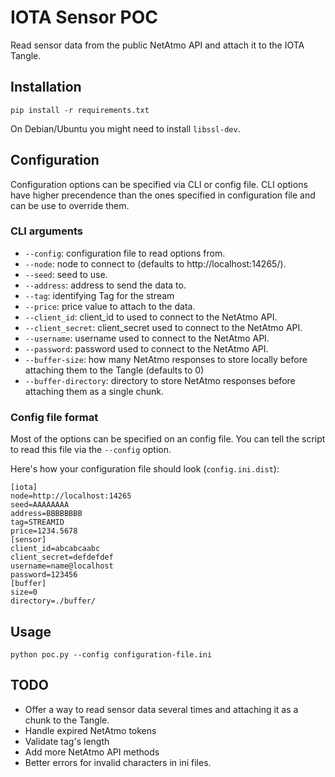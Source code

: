 # IOTA Sensor POC

Read sensor data from the public NetAtmo API and attach it to the IOTA Tangle.

## Installation

```
pip install -r requirements.txt
```

On Debian/Ubuntu you might need to install `libssl-dev`.

## Configuration

Configuration options can be specified via CLI or config file. CLI options have higher precendence than the ones specified in configuration file and can be use to override them.

### CLI arguments

  - `--config`: configuration file to read options from.
  - `--node`: node to connect to (defaults to http://localhost:14265/).
  - `--seed`: seed to use.
  - `--address`: address to send the data to.
  - `--tag`: identifying Tag for the stream
  - `--price`: price value to attach to the data.
  - `--client_id`: client_id to used to connect to the NetAtmo API.
  - `--client_secret`: client_secret used to connect to the NetAtmo API.
  - `--username`: username used to connect to the NetAtmo API.
  - `--password`: password used to connect to the NetAtmo API.
  - `--buffer-size`: how many NetAtmo responses to store locally before attaching them to the Tangle (defaults to 0)
  - `--buffer-directory`: directory to store NetAtmo responses before attaching them as a single chunk.


### Config file format

Most of the options can be specified on an config file. You can tell the script to read this file via the `--config` option.

Here's how your configuration file should look (`config.ini.dist`):

```
[iota]
node=http://localhost:14265
seed=AAAAAAAA
address=BBBBBBBB
tag=STREAMID
price=1234.5678
[sensor]
client_id=abcabcaabc
client_secret=defdefdef
username=name@localhost
password=123456
[buffer]
size=0
directory=./buffer/
```

## Usage

```
python poc.py --config configuration-file.ini
```

## TODO

- Offer a way to read sensor data several times and attaching it as a chunk to the Tangle.
- Handle expired NetAtmo tokens
- Validate tag's length
- Add more NetAtmo API methods
- Better errors for invalid characters in ini files.
